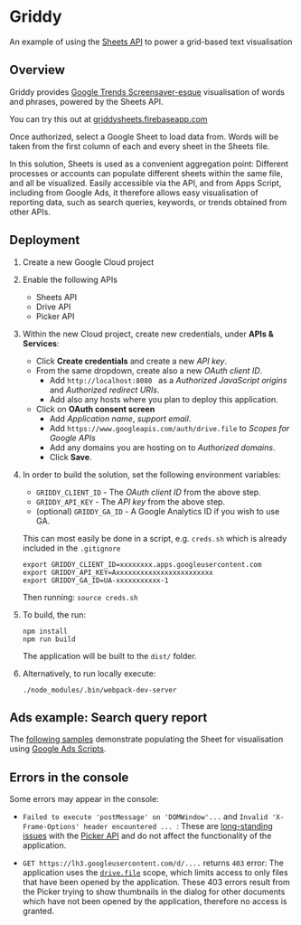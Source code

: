 # Griddy

An example of using the [Sheets API](https://developers.google.com/sheets/api/) to power a grid-based text visualisation

## Overview

Griddy provides [Google Trends Screensaver-esque](https://www.google.com/trends/hottrends/visualize?nrow=3&ncol=4) visualisation of words and phrases, powered by the Sheets API.

You can try this out at [griddysheets.firebaseapp.com](https://griddysheets.firebaseapp.com)

Once authorized, select a Google Sheet to load data from. Words will be taken from the first column of each and every sheet in the Sheets file.

In this solution, Sheets is used as a convenient aggregation point: Different processes or accounts can populate different sheets within the same file, and all be visualized. Easily accessible via the API, and from Apps Script, including from Google Ads, it therefore allows easy visualisation of reporting data, such as search queries, keywords, or trends obtained from other APIs.

## Deployment

1.  Create a new Google Cloud project

1.  Enable the following APIs

    *   Sheets API
    *   Drive API
    *   Picker API

1.  Within the new Cloud project, create new credentials, under **APIs & Services**:

    *   Click **Create credentials** and create a new *API key*.
    *   From the same dropdown, create also a new *OAuth client ID*.
        *   Add `http://localhost:8080 ` as a *Authorized JavaScript origins* and *Authorized redirect URIs*.
        *   Add also any hosts where you plan to deploy this application.
    *   Click on **OAuth consent screen**
        *   Add *Application name*, *support email*.
        *   Add `https://www.googleapis.com/auth/drive.file` to *Scopes for Google APIs*
        *   Add any domains you are hosting on to *Authorized domains*.
        *   Click **Save**.

1.  In order to build the solution, set the following environment variables:

    *   `GRIDDY_CLIENT_ID` - The *OAuth client ID* from the above step.
    *   `GRIDDY_API_KEY` - The *API key* from the above step.
    *   (optional) `GRIDDY_GA_ID` - A Google Analytics ID if you wish to use GA.

    This can most easily be done in a script, e.g. `creds.sh` which is already included in the `.gitignore`

    ```shell
    export GRIDDY_CLIENT_ID=xxxxxxxx.apps.googleusercontent.com
    export GRIDDY_API_KEY=Axxxxxxxxxxxxxxxxxxxxxxxx
    export GRIDDY_GA_ID=UA-xxxxxxxxxxx-1
    ```

    Then running: `source creds.sh`

1.  To build, the  run:

    ```shell
    npm install
    npm run build
    ```

    The application will be built to the `dist/` folder.

1.  Alternatively, to run locally execute:


    ```
    ./node_modules/.bin/webpack-dev-server
    ```

## Ads example: Search query report

The [following samples](ads/) demonstrate populating the Sheet for visualisation using [Google Ads Scripts](https://developers.google.com/google-ads/scripts/).

## Errors in the console

Some errors may appear in the console:

*   `Failed to execute 'postMessage' on 'DOMWindow'...` and `Invalid 'X-Frame-Options' header encountered ... `: These are [long-standing issues](https://groups.google.com/forum/#!msg/google-picker-api/_wF1O_3j7ZE/yfHhQTz2DPwJ) with the [Picker API](https://developers.google.com/picker/) and do not affect the functionality of the application.

*   `GET https://lh3.googleusercontent.com/d/....` returns `403` error: The application uses the [`drive.file`](https://developers.google.com/drive/api/v2/about-auth#what_scope_or_scopes_does_my_app_need)
    scope, which limits access to only files that have been opened by the application. These 403 errors result from the Picker trying to show thumbnails in the dialog for other documents which have
    not been opened by the application, therefore no access is granted.